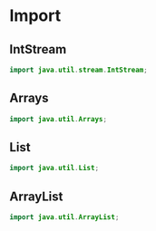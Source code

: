 # Import

## IntStream
```java
import java.util.stream.IntStream;
```

## Arrays
```java
import java.util.Arrays;
```

## List
```java
import java.util.List;
```

## ArrayList
```java
import java.util.ArrayList;
```
